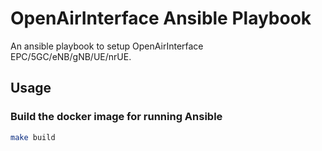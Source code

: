 # OpenAirInterface Ansible Playbook

An ansible playbook to setup OpenAirInterface EPC/5GC/eNB/gNB/UE/nrUE.

## Usage

### Build the docker image for running Ansible

```bash
make build
```
